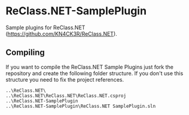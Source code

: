 # ReClass.NET-SamplePlugin
Sample plugins for ReClass.NET (https://github.com/KN4CK3R/ReClass.NET).

## Compiling
If you want to compile the ReClass.NET Sample Plugins just fork the repository and create the following folder structure. If you don't use this structure you need to fix the project references.

```
..\ReClass.NET\
..\ReClass.NET\ReClass.NET\ReClass.NET.csproj
..\ReClass.NET-SamplePlugin
..\ReClass.NET-SamplePlugin\ReClass.NET SamplePlugin.sln
```